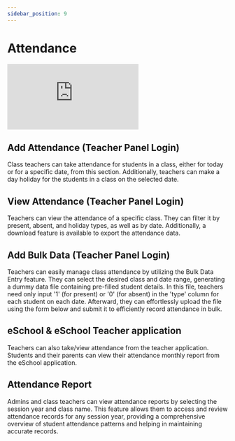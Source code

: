 ```yaml
---
sidebar_position: 9
---
```


# Attendance

<div class="container-iframe">
  <iframe class="responsive-iframe" src="https://www.youtube.com/embed/4UhdTIAUG7Y" frameborder="0" allowfullscreen>
    Your browser doesn't support iframe. <a href="https://www.youtube.com/watch?v=4UhdTIAUG7Y">Click Here To View The Video on YouTube</a>
  </iframe>
</div>

## Add Attendance (Teacher Panel Login)

Class teachers can take attendance for students in a class, either for today or for a specific date, from this section. Additionally, teachers can make a day holiday for the students in a class on the selected date.

## View Attendance (Teacher Panel Login)

Teachers can view the attendance of a specific class. They can filter it by present, absent, and holiday types, as well as by date. Additionally, a download feature is available to export the attendance data.

## Add Bulk Data (Teacher Panel Login)

Teachers can easily manage class attendance by utilizing the Bulk Data Entry feature. They can select the desired class and date range, generating a dummy data file containing pre-filled student details. In this file, teachers need only input '1' (for present) or '0' (for absent) in the 'type' column for each student on each date. Afterward, they can effortlessly upload the file using the form below and submit it to efficiently record attendance in bulk.

## eSchool & eSchool Teacher application

Teachers can also take/view attendance from the teacher application. Students and their parents can view their attendance monthly report from the eSchool application.

## Attendance Report

Admins and class teachers can view attendance reports by selecting the session year and class name. This feature allows them to access and review attendance records for any session year, providing a comprehensive overview of student attendance patterns and helping in maintaining accurate records. 